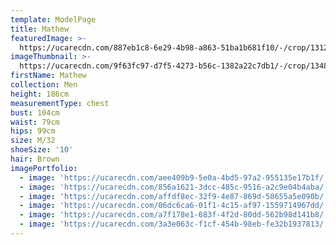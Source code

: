 ```yaml
---
template: ModelPage
title: Mathew
featuredImage: >-
  https://ucarecdn.com/887eb1c8-6e29-4b98-a863-51ba1b681f10/-/crop/1312x976/0,0/-/preview/
imageThumbnail: >-
  https://ucarecdn.com/9f63fc97-d7f5-4273-b56c-1382a22c7db1/-/crop/1348x1697/223,0/-/preview/
firstName: Mathew
collection: Men
height: 186cm
measurementType: chest
bust: 104cm
waist: 79cm
hips: 99cm
size: M/32
shoeSize: '10'
hair: Brown
imagePortfolio:
  - image: 'https://ucarecdn.com/aee409b9-5e0a-4bd5-97a2-955135e17b1f/'
  - image: 'https://ucarecdn.com/856a1621-3dcc-485c-9516-a2c9e04b4aba/'
  - image: 'https://ucarecdn.com/affdf8ec-32f9-4e87-869d-58655a5e090b/'
  - image: 'https://ucarecdn.com/06dc6ca6-01f1-4c15-af97-1559714967dd/'
  - image: 'https://ucarecdn.com/a7f178e1-683f-4f2d-80dd-562b98d141b8/'
  - image: 'https://ucarecdn.com/3a3e063c-f1cf-454b-98eb-fe32b1937813/'
---
```


